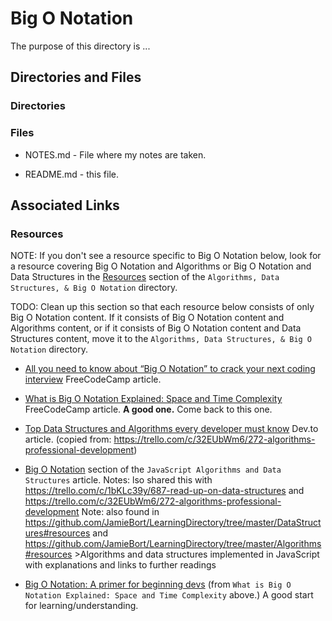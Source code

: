# Big O Notation

The purpose of this directory is ...

## Directories and Files

### Directories

### Files

- NOTES.md - File where my notes are taken.

- README.md - this file.

## Associated Links

### Resources

NOTE: If you don't see a resource specific to Big O Notation below, look for a resource covering Big O Notation and Algorithms or Big O Notation and Data Structures in the [Resources](https://github.com/JamieBort/LearningDirectory/tree/master/AlgorithmsDataStructuresAndBigONotation#resources) section of the `Algorithms, Data Structures, & Big O Notation` directory.

TODO: Clean up this section so that each resource below consists of only Big O Notation content. If it consists of Big O Notation content and Algorithms content, or if it consists of Big O Notation content and Data Structures content, move it to the `Algorithms, Data Structures, & Big O Notation` directory.

- [All you need to know about “Big O Notation” to crack your next coding interview](https://www.freecodecamp.org/news/all-you-need-to-know-about-big-o-notation-to-crack-your-next-coding-interview-9d575e7eec4/) FreeCodeCamp article.

- [What is Big O Notation Explained: Space and Time Complexity](https://www.freecodecamp.org/news/big-o-notation-why-it-matters-and-why-it-doesnt-1674cfa8a23c/) FreeCodeCamp article. **A good one.** Come back to this one.

- [Top Data Structures and Algorithms every developer must know](https://dev.to/educative/top-data-structures-and-algorithms-every-developer-must-know-241a) Dev.to article. (copied from: https://trello.com/c/32EUbWm6/272-algorithms-professional-development)

- [Big O Notation](https://github.com/trekhleb/javascript-algorithms#big-o-notation) section of the `JavaScript Algorithms and Data Structures` article.
  Notes: lso shared this with https://trello.com/c/1bKLc39y/687-read-up-on-data-structures and https://trello.com/c/32EUbWm6/272-algorithms-professional-development
  Note: also found in https://github.com/JamieBort/LearningDirectory/tree/master/DataStructures#resources and https://github.com/JamieBort/LearningDirectory/tree/master/Algorithms#resources >Algorithms and data structures implemented in JavaScript with explanations and links to further readings

- [Big O Notation: A primer for beginning devs](https://www.educative.io/blog/a-big-o-primer-for-beginning-devs)
  (from `What is Big O Notation Explained: Space and Time Complexity` above.)
  A good start for learning/understanding.
